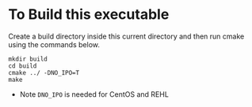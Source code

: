 # To Build this executable
Create a build directory inside this current directory and then run cmake using the commands below.
```
mkdir build
cd build
cmake ../ -DNO_IPO=T
make
```
- Note `DNO_IPO` is needed for CentOS and REHL 
